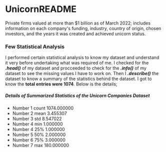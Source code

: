 # UnicornREADME
Private firms valued at more than $1 billion as of March 2022; includes information on each company's funding, industry, country of origin, chosen investors, and the years it was created and achieved unicorn status.
### Few Statistical Analysis
I performed certain statistical analysis to know my dataset and understand it very before undertaking what was required of me. I checked for the **_.head()_** of my dataset and procceeded to check for the **_.info()_** of my dataset to see the missing values I have to work on. Then I **_.describe()_** the dataset to know a summary of the statistics behind the dataset. I got to know the **total entries were 1074**. Below is the details;
##### Details of Summarized Statistics of the Unicorn Companies Dataset
* Number 1 count    1074.000000
* Number 2 mean        3.455307
* Number 3 std         8.547022
* Number 4 min         1.000000
* Number 4 25%         1.000000
* Number 5 50%         2.000000
* Number 6 75%         3.000000
* Number 7 max       180.000000


